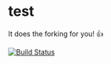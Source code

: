 test
====

It does the forking for you! 👍

[![Build Status](https://travis-ci.org/hugovk/test.png?branch=master)](https://travis-ci.org/hugovk/test)




